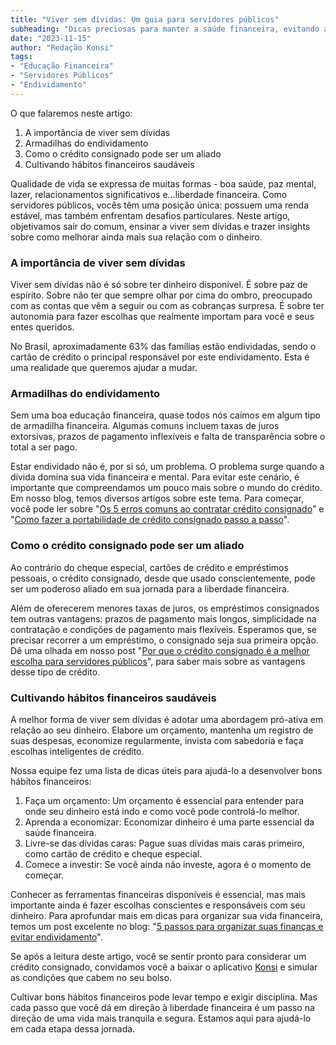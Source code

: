 ```yaml
---
title: "Viver sem dívidas: Um guia para servidores públicos"
subheading: "Dicas preciosas para manter a saúde financeira, evitando as armadilhas do endividamento"
date: "2023-11-15"
author: "Redação Konsi"
tags:
- "Educação Financeira"
- "Servidores Públicos"
- "Endividamento"
---
```


O que falaremos neste artigo:

1. A importância de viver sem dívidas
2. Armadilhas do endividamento
3. Como o crédito consignado pode ser um aliado
4. Cultivando hábitos financeiros saudáveis

Qualidade de vida se expressa de muitas formas - boa saúde, paz mental, lazer, relacionamentos significativos e...liberdade financeira. Como servidores públicos, vocês têm uma posição única: possuem uma renda estável, mas também enfrentam desafios particulares. Neste artigo, objetivamos sair do comum, ensinar a viver sem dívidas e trazer insights sobre como melhorar ainda mais sua relação com o dinheiro. 

### A importância de viver sem dívidas

Viver sem dívidas não é só sobre ter dinheiro disponível. É sobre paz de espírito. Sobre não ter que sempre olhar por cima do ombro, preocupado com as contas que vêm a seguir ou com as cobranças surpresa. É sobre ter autonomia para fazer escolhas que realmente importam para você e seus entes queridos.

No Brasil, aproximadamente 63% das famílias estão endividadas, sendo o cartão de crédito o principal responsável por este endividamento. Esta é uma realidade que queremos ajudar a mudar.

### Armadilhas do endividamento

Sem uma boa educação financeira, quase todos nós caímos em algum tipo de armadilha financeira. Algumas comuns incluem taxas de juros extorsivas, prazos de pagamento inflexíveis e falta de transparência sobre o total a ser pago.

Estar endividado não é, por si só, um problema. O problema surge quando a dívida domina sua vida financeira e mental. Para evitar este cenário, é importante que compreendamos um pouco mais sobre o mundo do crédito. Em nosso blog, temos diversos artigos sobre este tema. Para começar, você pode ler sobre "[Os 5 erros comuns ao contratar crédito consignado](http://konsi.com.br/postagens/5-erros-comuns-ao-contratar-credito-consignado)" e "[Como fazer a portabilidade de crédito consignado passo a passo](http://konsi.com.br/postagens/como-fazer-a-portabilidade-de-crdito-consignado-passo-a-passo)".

### Como o crédito consignado pode ser um aliado

Ao contrário do cheque especial, cartões de crédito e empréstimos pessoais, o crédito consignado, desde que usado conscientemente, pode ser um poderoso aliado em sua jornada para a liberdade financeira.

Além de oferecerem menores taxas de juros, os empréstimos consignados tem outras vantagens: prazos de pagamento mais longos, simplicidade na contratação e condições de pagamento mais flexíveis. Esperamos que, se precisar recorrer a um empréstimo, o consignado seja sua primeira opção. Dê uma olhada em nosso post "[Por que o crédito consignado é a melhor escolha para servidores públicos](http://konsi.com.br/postagens/por-que-o-crdito-consignado-a-melhor-escolha-para-servidores-pblicos)", para saber mais sobre as vantagens desse tipo de crédito.

### Cultivando hábitos financeiros saudáveis

A melhor forma de viver sem dívidas é adotar uma abordagem pró-ativa em relação ao seu dinheiro. Elabore um orçamento, mantenha um registro de suas despesas, economize regularmente, invista com sabedoria e faça escolhas inteligentes de crédito.

Nossa equipe fez uma lista de dicas úteis para ajudá-lo a desenvolver bons hábitos financeiros:

1. Faça um orçamento: Um orçamento é essencial para entender para onde seu dinheiro está indo e como você pode controlá-lo melhor.
2. Aprenda a economizar: Economizar dinheiro é uma parte essencial da saúde financeira.
3. Livre-se das dívidas caras: Pague suas dívidas mais caras primeiro, como cartão de crédito e cheque especial.
4. Comece a investir: Se você ainda não investe, agora é o momento de começar.
   
Conhecer as ferramentas financeiras disponíveis é essencial, mas mais importante ainda é fazer escolhas conscientes e responsáveis com seu dinheiro. Para aprofundar mais em dicas para organizar sua vida financeira, temos um post excelente no blog: "[5 passos para organizar suas finanças e evitar endividamento](http://konsi.com.br/postagens/5-passos-para-organizar-suas-financas-e-evitar-endividamento)".

Se após a leitura deste artigo, você se sentir pronto para considerar um crédito consignado, convidamos você a baixar o aplicativo [Konsi](http://konsi.com.br/app-download) e simular as condições que cabem no seu bolso.

Cultivar bons hábitos financeiros pode levar tempo e exigir disciplina. Mas cada passo que você dá em direção à liberdade financeira é um passo na direção de uma vida mais tranquila e segura. Estamos aqui para ajudá-lo em cada etapa dessa jornada.
